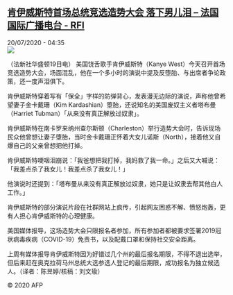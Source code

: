 <!--1595217236000-->
[肯伊威斯特首场总统竞选造势大会 落下男儿泪 – 法国国际广播电台 - RFI](http://www.rfi.fr//cn/contenu/20200720-%E8%82%AF%E4%BC%8A%E5%A8%81%E6%96%AF%E7%89%B9%E9%A6%96%E5%9C%BA%E6%80%BB%E7%BB%9F%E7%AB%9E%E9%80%89%E9%80%A0%E5%8A%BF%E5%A4%A7%E4%BC%9A-%E8%90%BD%E4%B8%8B%E7%94%B7%E5%84%BF%E6%B3%AA)
------

<div>20/07/2020 - 04:35</div><img src="https://s.rfi.fr/media/display/c6446df2-ca38-11ea-bf4f-005056bf87d6/w:310/p:16x9/int0003b.200720103502.jpg"><div class="t-content__body u-clearfix"><div class="m-interstitial"></div><p>（法新社华盛顿19日电）    美国饶舌歌手肯伊威斯特（Kanye West）今天召开首场竞选造势大会，场面混乱，他在一个多小时的演说中提及反堕胎、与出席者争论政策，还一度声泪俱下。</p><p>    肯伊威斯特穿着写有「保全」字样的防弹背心，发表漫无边际的演说，声称他曾希望妻子金卡戴珊（Kim Kardashian）堕胎，还说知名的美国废奴主义者塔布曼（Harriet Tubman）「从来没有真正解放过奴隶」。</p><p>    肯伊威斯特在南卡罗来纳州查尔斯顿（Charleston）举行造势大会时，告诉现场民众他曾想让妻子堕胎，当时金卡戴珊正怀着大女儿诺斯（North），接着他又自爆自己的父亲曾想把他打掉。</p><p>    肯伊威斯特哽咽泪崩说：「我爸想把我打掉，我妈救了我一命。」之后又大喊说：「我差点杀了我女儿！我差点杀了我女儿！」</p><p>    他演说时还提到：「塔布曼从来没有真正解放过奴隶，她只是让奴隶去帮其他白人工作。」</p><p>    肯伊威斯特的部分演说片段在社群网站上疯传，引起网友困惑不解、愤怒炮轰，更有人担心肯伊威斯特的心理健康。</p><p>    美国媒体报导，这场造势大会只限报名者参加，所有参加者都被要求签署2019冠状病毒疾病（COVID-19）免责书，以及配戴口罩和保持社交安全距离。</p><p>    上周有媒体报导肯伊威斯特因为好错过几个州的最后报名期限，不得不退出选举，但后来赶在奥克拉荷马州总统大选参选人登记的最后期限，成功报名为独立候选人。（译者：陈昱婷/核稿：刘文瑜）</p><p class="t-copyright">© 2020 AFP</p>        </div>
